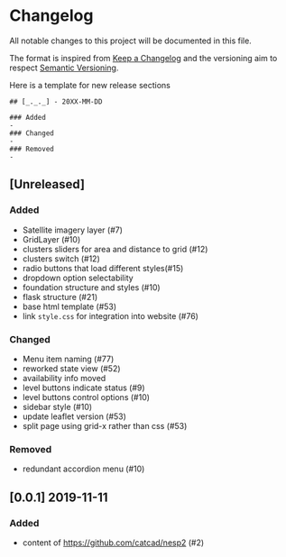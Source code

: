 # Changelog
All notable changes to this project will be documented in this file.

The format is inspired from [Keep a Changelog](http://keepachangelog.com/en/1.0.0/)
and the versioning aim to respect [Semantic Versioning](http://semver.org/spec/v2.0.0.html).

Here is a template for new release sections

```
## [_._._] - 20XX-MM-DD

### Added
-
### Changed
-
### Removed
-
```

## [Unreleased]

### Added
- Satellite imagery layer (#7)
- GridLayer (#10)
- clusters sliders for area and distance to grid (#12)
- clusters switch (#12)
- radio buttons that load different styles(#15)
- dropdown option selectability
- foundation structure and styles (#10)
- flask structure (#21)
- base html template (#53)
- link `style.css` for integration into website (#76)
### Changed
- Menu item naming (#77)
- reworked state view (#52)
- availability info moved
- level buttons indicate status (#9)
- level buttons control options (#10)
- sidebar style (#10)
- update leaflet version (#53)
- split page using grid-x rather than css (#53)
### Removed
- redundant accordion menu (#10)


## [0.0.1] 2019-11-11

### Added
- content of https://github.com/catcad/nesp2 (#2)

